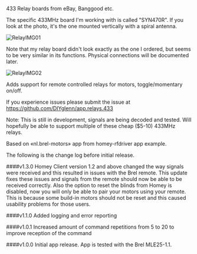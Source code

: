 433 Relay boards from eBay, Banggood etc.

The specific 433MHz board I'm working with is called "SYN470R". If you look at the photo, it's the one mounted vertically with a spiral antenna.

![RelayIMG01](DIYglenn.github.com/repository/img/433relay/relay01.jpg)

Note that my relay board didn't look exactly as the one I ordered, but seems to be very similar in its functions. Physical connections will be documented later.

![RelayIMG02](DIYglenn.github.com/repository/img/433relay/relay02.jpg)

Adds support for remote controlled relays for motors, toggle/momentary on/off.

If you experience issues please submit the issue at https://github.com/DIYglenn/app.relays.433

Note: 
This is still in development, signals are being decoded and tested.
Will hopefully be able to support multiple of these cheap ($5-10) 433MHz relays.




Based on «nl.brel-motors» app from homey-rfdriver app example.

The following is the change log before initial release.

####v1.3.0
Homey Client version 1.2 and above changed the way signals were received and this resulted in issues with the Brel remote.
This update fixes these issues and signals from the remote should now be able to be received correctly.
Also the option to reset the blinds from Homey is disabled, now you will only be able to pair your motors using your remote. 
This is because some build-in motors should not be reset and this caused usability problems for those users.

####v1.1.0
Added logging and error reporting

####v1.0.1
Increased amount of command repetitions from 5 to 20 to improve reception of the command

####v1.0.0
Initial app release. App is tested with the Brel MLE25-1.1. 


